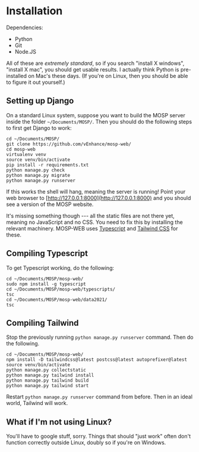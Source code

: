 # Installation

Dependencies:

- Python
- Git
- Node.JS

All of these are _extremely standard_, so if you search "install X windows",
"install X mac", you should get usable results. I actually think Python is
pre-installed on Mac's these days. (If you're on Linux, then you should be able
to figure it out yourself.)

## Setting up Django

On a standard Linux system, suppose you want to build the MOSP server inside the
folder `~/Documents/MOSP/`. Then you should do the following steps to first get
Django to work:

```shell
cd ~/Documents/MOSP/
git clone https://github.com/vEnhance/mosp-web/
cd mosp-web
virtualenv venv
source venv/bin/activate
pip install -r requirements.txt
python manage.py check
python manage.py migrate
python manage.py runserver
```

If this works the shell will hang, meaning the server is running!
Point your web browser to [http://127.0.0.1:8000](http://127.0.0.1:8000)
and you should see a version of the MOSP website.

It's missing something though --- all the static files are not there yet,
meaning no JavaScript and no CSS. You need to fix this by installing the
relevant machinery.
MOSP-WEB uses [Typescript](https://duckduckgo.com/?q=typescript)
and [Tailwind CSS](https://duckduckgo.com/?q=tailwindcss) for these.

## Compiling Typescript

To get Typescript working, do the following:

```shell
cd ~/Documents/MOSP/mosp-web/
sudo npm install -g typescript
cd ~/Documents/MOSP/mosp-web/typescripts/
tsc
cd ~/Documents/MOSP/mosp-web/data2021/
tsc
```

## Compiling Tailwind

Stop the previously running `python manage.py runserver` command.
Then do the following.

```shell
cd ~/Documents/MOSP/mosp-web/
npm install -D tailwindcss@latest postcss@latest autoprefixer@latest
source venv/bin/activate
python manage.py collectstatic
python manage.py tailwind install
python manage.py tailwind build
python manage.py tailwind start
```

Restart `python manage.py runserver` command from before.
Then in an ideal world, Tailwind will work.

## What if I'm not using Linux?

You'll have to google stuff, sorry. Things that should "just work" often don't
function correctly outside Linux, doubly so if you're on Windows.
